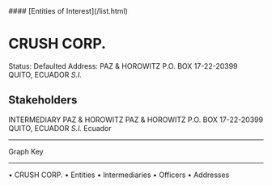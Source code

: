 <link rel="stylesheet" type="text/css" href="../../assets/style.css">
#### [Entities of Interest](/list.html)

# CRUSH CORP.
Status: Defaulted
Address: PAZ & HOROWITZ P.O. BOX 17-22-20399 QUITO, ECUADOR *S.I.*

## Stakeholders
INTERMEDIARY
PAZ & HOROWITZ
PAZ & HOROWITZ P.O. BOX 17-22-20399 QUITO, ECUADOR *S.I.*
Ecuador




---



<div class="legend">
Graph Key
<hr>
<span class="focus">• CRUSH CORP.</span>
<span class="entity">• Entities</span>
<span class="intermediary">• Intermediaries</span>
<span class="officer">• Officers</span>
<span class="address">• Addresses</span>
</div>


<img src="http://eoi-graphs.s3-website-eu-west-1.amazonaws.com/CRUSH_CORP..png" alt="">

